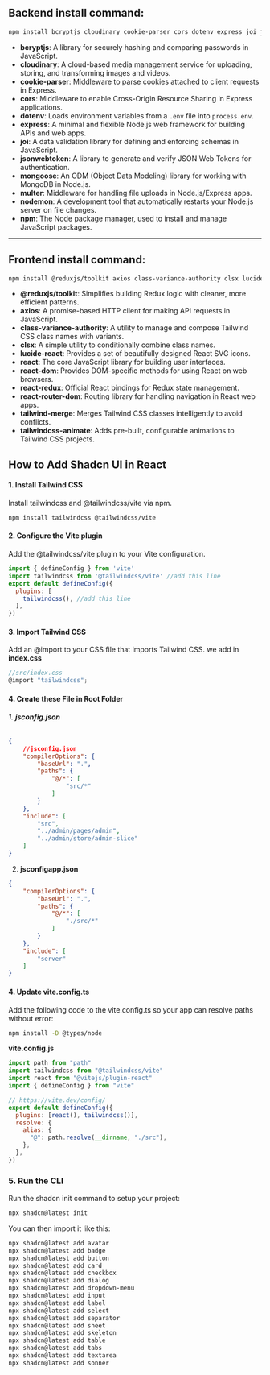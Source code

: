 

## **Backend install command:**

```bash
npm install bcryptjs cloudinary cookie-parser cors dotenv express joi jsonwebtoken mongoose multer nodemon npm
```

* **bcryptjs**: A library for securely hashing and comparing passwords in JavaScript.
* **cloudinary**: A cloud-based media management service for uploading, storing, and transforming images and videos.
* **cookie-parser**: Middleware to parse cookies attached to client requests in Express.
* **cors**: Middleware to enable Cross-Origin Resource Sharing in Express applications.
* **dotenv**: Loads environment variables from a `.env` file into `process.env`.
* **express**: A minimal and flexible Node.js web framework for building APIs and web apps.
* **joi**: A data validation library for defining and enforcing schemas in JavaScript.
* **jsonwebtoken**: A library to generate and verify JSON Web Tokens for authentication.
* **mongoose**: An ODM (Object Data Modeling) library for working with MongoDB in Node.js.
* **multer**: Middleware for handling file uploads in Node.js/Express apps.
* **nodemon**: A development tool that automatically restarts your Node.js server on file changes.
* **npm**: The Node package manager, used to install and manage JavaScript packages.



---

## **Frontend install command:**

```bash
npm install @reduxjs/toolkit axios class-variance-authority clsx lucide-react react react-dom react-redux react-router-dom tailwind-merge tailwindcss-animate
```


* **@reduxjs/toolkit**: Simplifies building Redux logic with cleaner, more efficient patterns.
* **axios**: A promise-based HTTP client for making API requests in JavaScript.
* **class-variance-authority**: A utility to manage and compose Tailwind CSS class names with variants.
* **clsx**: A simple utility to conditionally combine class names.
* **lucide-react**: Provides a set of beautifully designed React SVG icons.
* **react**: The core JavaScript library for building user interfaces.
* **react-dom**: Provides DOM-specific methods for using React on web browsers.
* **react-redux**: Official React bindings for Redux state management.
* **react-router-dom**: Routing library for handling navigation in React web apps.
* **tailwind-merge**: Merges Tailwind CSS classes intelligently to avoid conflicts.
* **tailwindcss-animate**: Adds pre-built, configurable animations to Tailwind CSS projects.


## How to Add Shadcn UI in React

#### 1. Install Tailwind CSS
Install tailwindcss and @tailwindcss/vite via npm.

```bash
npm install tailwindcss @tailwindcss/vite
```
#### 2. Configure the Vite plugin
Add the @tailwindcss/vite plugin to your Vite configuration.

```js
import { defineConfig } from 'vite'
import tailwindcss from '@tailwindcss/vite' //add this line
export default defineConfig({
  plugins: [
    tailwindcss(), //add this line 
  ],
})
```

#### 3. Import Tailwind CSS
Add an @import to your CSS file that imports Tailwind CSS. 
we add in **index.css**

```js
//src/index.css 
@import "tailwindcss";
```
#### 4. Create these File in Root Folder 
###### 1. **jsconfig.json** 


```json
{
    //jsconfig.json
    "compilerOptions": {
        "baseUrl": ".",
        "paths": {
            "@/*": [
                "src/*"
            ]
        }
    },
    "include": [
        "src",
        "../admin/pages/admin",
        "../admin/store/admin-slice"
    ]
}
```


2. **jsconfigapp.json**

```json
{
    "compilerOptions": {
        "baseUrl": ".",
        "paths": {
            "@/*": [
                "./src/*"
            ]
        }
    },
    "include": [
        "server"
    ]
}
```




#### 4. Update vite.config.ts
Add the following code to the vite.config.ts so your app can resolve paths without error:

```bash
npm install -D @types/node
```

**vite.config.js**

```js
import path from "path"
import tailwindcss from "@tailwindcss/vite"
import react from "@vitejs/plugin-react"
import { defineConfig } from "vite"

// https://vite.dev/config/
export default defineConfig({
  plugins: [react(), tailwindcss()],
  resolve: {
    alias: {
      "@": path.resolve(__dirname, "./src"),
    },
  },
})
```
### 5. Run the CLI
Run the shadcn init command to setup your project:

```bash
npx shadcn@latest init
```

You can then import it like this:


```bash
npx shadcn@latest add avatar
npx shadcn@latest add badge
npx shadcn@latest add button
npx shadcn@latest add card
npx shadcn@latest add checkbox
npx shadcn@latest add dialog
npx shadcn@latest add dropdown-menu
npx shadcn@latest add input
npx shadcn@latest add label
npx shadcn@latest add select
npx shadcn@latest add separator
npx shadcn@latest add sheet
npx shadcn@latest add skeleton
npx shadcn@latest add table
npx shadcn@latest add tabs
npx shadcn@latest add textarea
npx shadcn@latest add sonner

```




